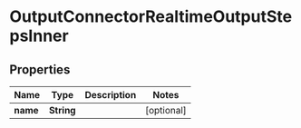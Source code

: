 

# OutputConnectorRealtimeOutputStepsInner


## Properties

| Name | Type | Description | Notes |
|------------ | ------------- | ------------- | -------------|
|**name** | **String** |  |  [optional] |



